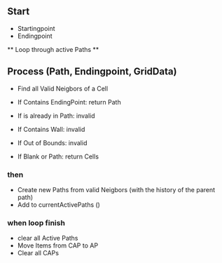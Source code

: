 ## Start

- Startingpoint
- Endingpoint

** Loop through active Paths **

## Process (Path, Endingpoint, GridData)

- Find all Valid Neigbors of a Cell

- If Contains EndingPoint: return Path
- If is already in Path: invalid
- If Contains Wall: invalid
- If Out of Bounds: invalid

- If Blank or Path: return Cells

### then

- Create new Paths from valid Neigbors (with the history of the parent path)
- Add to currentActivePaths ()

### when loop finish

- clear all Active Paths
- Move Items from CAP to AP
- Clear all CAPs
